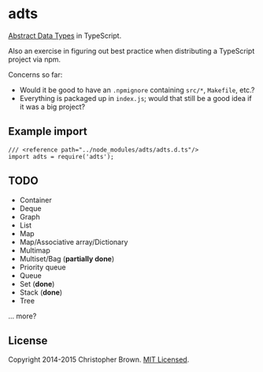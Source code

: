 # adts

[Abstract Data Types](http://en.wikipedia.org/wiki/Abstract_data_type) in TypeScript.

Also an exercise in figuring out best practice when distributing a TypeScript project via npm.

Concerns so far:

* Would it be good to have an `.npmignore` containing `src/*`, `Makefile`, etc.?
* Everything is packaged up in `index.js`; would that still be a good idea if it was a big project?


## Example import

    /// <reference path="../node_modules/adts/adts.d.ts"/>
    import adts = require('adts');


## TODO

- Container
- Deque
- Graph
- List
- Map
- Map/Associative array/Dictionary
- Multimap
- Multiset/Bag (**partially done**)
- Priority queue
- Queue
- Set (**done**)
- Stack (**done**)
- Tree

... more?


## License

Copyright 2014-2015 Christopher Brown. [MIT Licensed](http://opensource.org/licenses/MIT).
